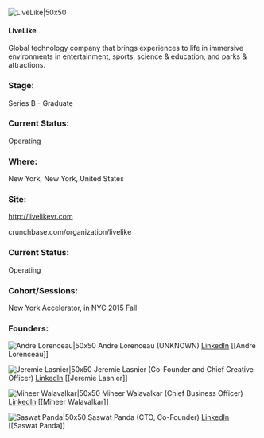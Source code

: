 

![LiveLike|50x50](https://apimg.techstars.com/connect/images/image_files/600f3fd7255313000800009d/original/livelike.png)

#### LiveLike
Global technology company that brings experiences to life in immersive environments in entertainment, sports, science & education, and parks & attractions.

### Stage: 
Series B - Graduate 

### Current Status: 
Operating

### Where:
New York, New York, United States

### Site:
http://livelikevr.com



crunchbase.com/organization/livelike

### Current Status: 
Operating

### Cohort/Sessions: 
New York Accelerator, in NYC 2015 Fall

### Founders: 

![Andre Lorenceau|50x50](https://apimg.techstars.com/connect/images/image_files/5d0de5e0a36c110141000018/original/andre1-12.jpg) Andre Lorenceau (UNKNOWN) [LinkedIn](https://linkedin.com/in/andrelorenceau) [[Andre Lorenceau]]

![Jeremie Lasnier|50x50](https://apimg.techstars.com/connect/images/image_files/60a257006ab429000728323d/original/Jeremie_square.jpg) Jeremie Lasnier (Co-Founder and Chief Creative Officer) [LinkedIn](https://linkedin.com/pub/jérémie-lasnier) [[Jeremie Lasnier]]

![Miheer Walavalkar|50x50](https://apimg.techstars.com/connect/images/image_files/560c35c08083208bf7000004/original/Miheer_Picture.jpeg) Miheer Walavalkar (Chief Business Officer) [LinkedIn](https://linkedin.com/in/miheerwalavalkar) [[Miheer Walavalkar]]

![Saswat Panda|50x50](https://apimg.techstars.com/connect/images/image_files/560c3439a93e9f583a000004/original/552467_10100655553227875_1517967448_n.jpg) Saswat Panda (CTO, Co-Founder) [LinkedIn](https://linkedin.com/in/sapanda) [[Saswat Panda]]


